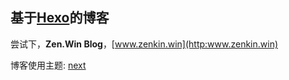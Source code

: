 ## 基于[Hexo](https://hexo.io/)的博客

尝试下，**Zen.Win Blog**，[www.zenkin.win](http:www.zenkin.win)

博客使用主题: [next](https://github.com/iissnan/hexo-theme-next)